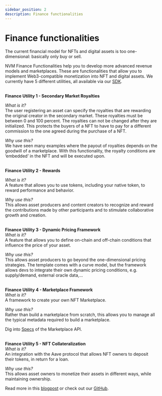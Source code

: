 ```yaml
---
sidebar_position: 2
description: Finance functionalities
---
```


# Finance functionalities

The current financial model for NFTs and digital assets is too one-dimensional: basically only buy or sell. <br>

NVM Finance Functionalities help you to develop more advanced revenue models and marketplaces. These are functionalities that allow you to implement Web3-compatible monetization into NFT and digital assets. We currently have 5 different utilities, all available via our [SDK](https://docs.nevermined.io/docs/nevermined-sdk/getting-started). <br>
<br>

**Finance Utility 1 - Secondary Market Royalties**<br>

_What is it?_<br>
The user registering an asset can specify the royalties that are rewarding the original creator in the secondary market. These royalties must be between 0 and 100 percent. The royalties can not be changed after they are initialized. This protects the buyers of a NFT to have to pay for a different commission to the one agreed during the purchase of a NFT.<br>

_Why use this?_<br>
We have seen many examples where the payout of royalties depends on the goodwill of a marketplace. With this functionality, the royalty conditions are ‘embedded’ in the NFT and will be executed upon.<br>
<br>

**Finance Utility 2 - Rewards**<br>

_What is it?_ <br>
A feature that allows you to use tokens, including your native token, to reward performance and behavior.<br>

_Why use this?_ <br>
This allows asset producers and content creators to recognize and reward the contributions made by other participants and to stimulate collaborative growth and creation.<br>
<br>

**Finance Utility 3 - Dynamic Pricing Framework**<br>
_What is it?_<br>
A feature that allows you to define on-chain and off-chain conditions that influence the price of your asset.<br>

_Why use this?_<br>
This allows asset producers to go beyond the one-dimensional pricing strategies. The template comes with a curve model, but the framework allows devs to integrate their own dynamic pricing conditions, e.g. supply/demand, external oracle data,...<br>
<br>

**Finance Utility 4 - Marketplace Framework**<br>
_What is it?_<br>
A framework to create your own NFT Marketplace.<br>

_Why use this?_<br>
Rather than build a marketplace from scratch, this allows you to manage all the typical metadata required to build a marketplace.<br>

Dig into [Specs](https://docs.nevermined.io/docs/architecture/specs/Spec-MKT/#secondary-market) of the Marketplace API.<br>
<br>

**Finance Utility 5 - NFT Collateralization**<br>
_What is it?_<br>
An integration with the Aave protocol that allows NFT owners to deposit their tokens, in return for a loan.<br>

_Why use this?_<br>
This allows asset owners to monetize their assets in different ways, while maintaining ownership.<br>

Read more in this [blogpost](https://medium.com/nevermined-io/new-nevermined-component-allows-marketplaces-to-offer-nft-backed-loans-5e05c77e6709?source=---------8) or check out our [GitHub](https://github.com/nevermined-io/sdk-js/tree/master/aave_integration).<br>


